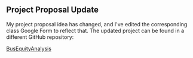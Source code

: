 ## Project Proposal Update  

My project proposal idea has changed, and I've edited the corresponding class Google Form to reflect that. The updated project can be found in a different GitHub repository:  

[BusEquityAnalysis](https://github.com/irened123/BusEquityAnalysis)  


